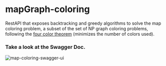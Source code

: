 # mapGraph-coloring
RestAPI that exposes backtracking and greedy algorithms to solve the map coloring problem, a subset of
the set of NP graph coloring problems, following the [four color theorem](https://en.wikipedia.org/wiki/Four_color_theorem) (minimizes the number of colors used).

### Take a look at the Swagger Doc.
![map-coloring-swagger-ui](https://media.giphy.com/media/9Wv6EBfra5dG9vpKFq/giphy.gif)
